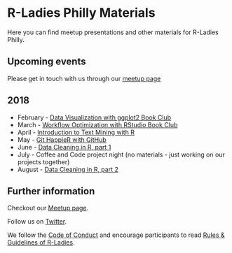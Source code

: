 # R-Ladies Philly Materials
Here you can find meetup presentations and other materials for R-Ladies Philly.

## Upcoming events
Please get in touch with us through our [meetup page](https://www.meetup.com/rladies-philly/)

## 2018
* February - [Data Visualization with ggplot2 Book Club](https://www.meetup.com/rladies-philly/events/246879184/)
* March - [Workflow Optimization with RStudio Book Club](https://www.meetup.com/rladies-philly/events/248025694/)
* April - [Introduction to Text Mining with R](https://www.meetup.com/rladies-philly/events/249207164/)
* May - [Git HappieR with GitHub](https://www.meetup.com/rladies-philly/events/250279457/)
* June - [Data Cleaning in R, part 1](https://www.meetup.com/rladies-philly/events/251378907/)
* July - Coffee and Code project night (no materials - just working on our projects together)
* August - [Data Cleaning in R, part 2](https://www.meetup.com/rladies-philly/events/252955017/)

## Further information

Checkout our [Meetup page](https://www.meetup.com/rladies-philly/).

Follow us on [Twitter](https://twitter.com/RLadiesPhilly).

We follow the [Code of Conduct](https://github.com/rladies/starter-kit/wiki/Code-of-Conduct) and encourage participants to read [Rules & Guidelines of R-Ladies](https://github.com/rladies/starter-kit/blob/master/R-Ladies_RulesGuidelines.pdf).
